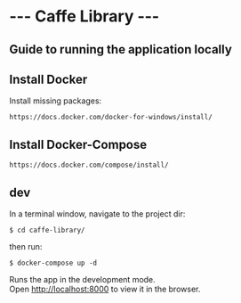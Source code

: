 # --- Caffe Library ---
## Guide to running the application locally

## Install Docker
Install missing packages:
```
https://docs.docker.com/docker-for-windows/install/
```

## Install Docker-Compose
```
https://docs.docker.com/compose/install/
```

## dev
In a terminal window, navigate to the project dir:
```
$ cd caffe-library/
```
then run:
```
$ docker-compose up -d
```

Runs the app in the development mode.<br />
Open [http://localhost:8000](http://localhost:8000/books) to view it in the browser.
